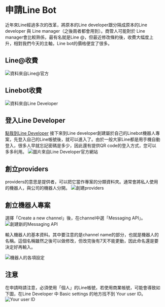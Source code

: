# 申請Line Bot
近年來Line經過多次的改革，將原本的Line developer跟分隔成原本的Line developer 與 Line manager（之後兩者都會用到）。商管人可能對於 Line manager會比較熟係，最有名就是Line @，但最近修改條約後，收費大幅度上升，相對我們今天的主軸，Line bot的價格便宜了很多。

## Line@收費
![資料來自Line@官方](https://i.imgur.com/1buBQnT.png)

## Linebot收費
![資料來自Line Developer](https://i.imgur.com/mQbBw0E.png)

## 登入Line Developer
[點我到Line Developer](https://developers.line.biz/en/)
接下來到Line developer創建屬於自己的Linebot機器人專案，先登入自己的Line帳號後，就可以進入了。由於一般大家Line都是用手機自動登入，很多人早就忘記密碼是多少，因此還有提供QR code的登入方式，您可以多多利用。
![圖片來自Line Developer官方網站](https://i.imgur.com/KAWc1PE.png)

## 創立providers
providers的意思是提供者，可以把它當作專案的分類資料夾。通常會將私人使用的機器人，與公司的機器人分開。
![創建providers](https://i.imgur.com/dXZevku.png)
## 創立機器人專案
選擇「Create a new channel」後，在channel中選「Messaging API」。
![創建新的Messaging API](https://i.imgur.com/vEH4DB3.png)

輸入機器人的基本資料。其中要注意的是channel name的部分，也就是機器人的名稱。這個名稱雖然之後可以做修改，但改完後有7天不能更動，因此命名還是要決定好再輸入。

![機器人的各項設定](https://i.imgur.com/RclUnwd.png)

## 注意
在申請時請注意，必須使用「個人」的Line帳號，若使用商業帳號，可能會導致如下圖，在Line Developer 中 Basic settings 的地方找不到 Your user ID。
![Your user ID](https://i.imgur.com/Rw83uQh.png)
